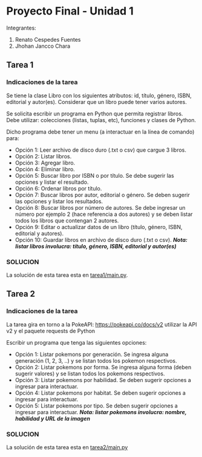 # **Proyecto Final - Unidad 1**
Integrantes:
  1. Renato Cespedes Fuentes
  2. Jhohan Jancco Chara
 
## **Tarea 1**
### **Indicaciones de la tarea**
Se tiene la clase Libro con los siguientes atributos: id, título, género, ISBN, editorial y autor(es). Considerar que un libro puede tener varios autores.

Se solicita escribir un programa en Python que permita registrar libros. Debe utilizar: colecciones (listas, tuplas, etc), funciones y clases de Python.

Dicho programa debe tener un menu (a interactuar en la línea de comando) para:
  - Opción 1: Leer archivo de disco duro (.txt o csv) que cargue 3 libros.
  - Opción 2: Listar libros.
  - Opción 3: Agregar libro.
  - Opción 4: Eliminar libro.
  - Opción 5: Buscar libro por ISBN o por título. Se debe sugerir las opciones y listar el resultado.
  - Opción 6: Ordenar libros por título.
  - Opción 7: Buscar libros por autor, editorial o género. Se deben sugerir las opciones y listar los resultados.
  - Opción 8: Buscar libros por número de autores. Se debe ingresar un número por ejemplo 2 (hace referencia a dos autores) 
              y se deben listar todos los libros que contengan 2 autores.
  - Opción 9: Editar o actualizar datos de un libro (título, género, ISBN, editorial y autores).
  - Opción 10: Guardar libros en archivo de disco duro (.txt o csv).
***Nota: listar libros involucra: título, género, ISBN, editorial y autor(es)***
### **SOLUCION**
La solución de esta tarea esta en [tarea1/main.py](tarea1/main.py).
## **Tarea 2**
### **Indicaciones de la tarea**
La tarea gira en torno a la PokeAPI: https://pokeapi.co/docs/v2 utilizar la API v2 y el paquete requests de Python

Escribir un programa que tenga las siguientes opciones:
  - Opción 1: Listar pokemons por generación. Se ingresa alguna generación (1, 2, 3, ..) y se listan todos los pokemon respectivos.
  - Opción 2: Listar pokemons por forma. Se ingresa alguna forma (deben sugerir valores) y se listan todos los pokemons respectivos.
  - Opción 3: Listar pokemons por habilidad. Se deben sugerir opciones a ingresar para interactuar.
  - Opción 4: Listar pokemons por habitat. Se deben sugerir opciones a ingresar para interactuar.
  - Opción 5: Listar pokemons por tipo. Se deben sugerir opciones a ingresar para interactuar.
***Nota: listar pokemons involucra: nombre, habilidad y URL de la imagen***
### **SOLUCION**
La solución de esta tarea esta en [tarea2/main.py](tarea2/main.py)
